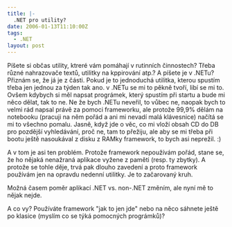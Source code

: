```yaml
---
title: |-
  .NET pro utility?
date: 2006-01-13T11:10:00Z
tags:
  - .NET
layout: post
---
```

Píšete si občas utility, ktreré vám pomáhají v rutinních činnostech? Třeba různé nahrazovače textů, utilitky na kppirování atp.? A píšete je v .NETu? Přiznám se, že já je z části. Pokud je to jednoduchá utilitka, kterou spustím třeba jen jednou za týden tak ano. v .NETu se mi to pěkně tvoří, libí se mi to. Ovšem kdybych si měl napsat prográmek, který spustím při startu a bude mi něco dělat, tak to ne. Ne že bych .NETu neveřil, to vůbec ne, naopak bych to velmi rád napsal právě za pomoci frameworku, ale protože 99,9% dělám na notebooku (pracuji na něm pořád a ani mi nevadí malá klávesnice) načítá se mi to všechno pomalu. Jasně, když jde o věc, co mi vloží obsah CD do DB pro pozdější vyhledávání, proč ne, tam to přežiju, ale aby se mi třeba při bootu ještě nasoukával z disku z RAMky framework, to bych asi neprežil. :)

A v tom je asi ten problém. Protože framework nepoužívám pořád, stane se, že ho nějaká nenažraná aplikace vyžene z paměti (resp. ty zbytky). A protože se tohle děje, trvá pak dlouho zavedení a proto framework používám jen na opravdu nedenní utilitky. Je to začarovaný kruh.

Možná časem poměr aplikací .NET vs. non-.NET změním, ale nyní mě to nějak nejde.

A co vy? Používáte framework "jak to jen jde" nebo na něco sáhnete ještě po klasice (myslím co se týká pomocných prográmků)?